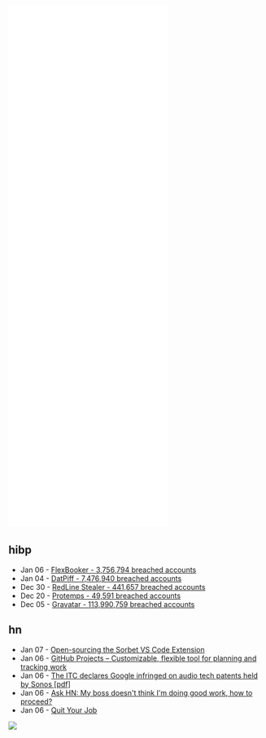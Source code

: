 ![Metrics](https://raw.githubusercontent.com/phixion/phixion/master/metrics.svg)

## hibp

<!--
for https://github.com/phixion/phixion/blob/main/.github/workflows/feeds.yml
-->
<!--START_SECTION:haveibeenpwnd-->
- Jan 06 - [FlexBooker - 3,756,794 breached accounts](https://haveibeenpwned.com/PwnedWebsites#FlexBooker)
- Jan 04 - [DatPiff - 7,476,940 breached accounts](https://haveibeenpwned.com/PwnedWebsites#DatPiff)
- Dec 30 - [RedLine Stealer - 441,657 breached accounts](https://haveibeenpwned.com/PwnedWebsites#RedLineStealer)
- Dec 20 - [Protemps - 49,591 breached accounts](https://haveibeenpwned.com/PwnedWebsites#Protemps)
- Dec 05 - [Gravatar - 113,990,759 breached accounts](https://haveibeenpwned.com/PwnedWebsites#Gravatar)
<!--END_SECTION:haveibeenpwnd-->

## hn

<!--
for https://github.com/phixion/phixion/blob/main/.github/workflows/feeds.yml
-->
<!--START_SECTION:hn-->
- Jan 07 - [Open-sourcing the Sorbet VS Code Extension](https://sorbet.org/blog/2022/01/06/open-sourcing-sorbet-vscode)
- Jan 06 - [GitHub Projects – Customizable, flexible tool for planning and tracking work](https://docs.github.com/en/issues/trying-out-the-new-projects-experience/about-projects)
- Jan 06 - [The ITC declares Google infringed on audio tech patents held by Sonos [pdf]](https://www.usitc.gov/system/files/secretary/fed_reg_notices/337/337_1191_notice01062022sgl.pdf)
- Jan 06 - [Ask HN: My boss doesn't think I'm doing good work, how to proceed?](https://news.ycombinator.com/item?id=29830770)
- Jan 06 - [Quit Your Job](https://palladiummag.com/2022/01/06/quit-your-job/)
<!--END_SECTION:hn-->

<!--
for https://yhype.me
-->
![](https://hit.yhype.me/github/profile?user_id=13013670)
